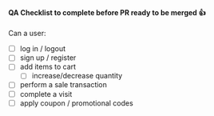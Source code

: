 #### QA Checklist to complete before PR ready to be merged :+1:

Can a user:
- [ ] log in / logout
- [ ] sign up / register
- [ ] add items to cart
    - [ ] increase/decrease quantity
- [ ] perform a sale transaction
- [ ] complete a visit
- [ ] apply coupon / promotional codes
